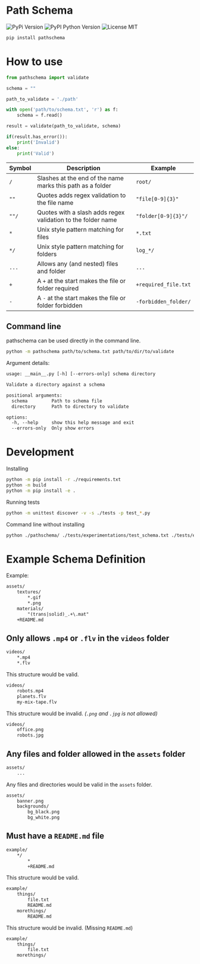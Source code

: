 # Path Schema

![PyPi Version](https://img.shields.io/pypi/v/pathschema.svg) ![PyPI Python Version](https://img.shields.io/pypi/pyversions/pathschema.svg?logo=python&logoColor=gold) ![License MIT](https://img.shields.io/pypi/l/pathschema)

```bash
pip install pathschema
```

# How to use

```python
from pathschema import validate

schema = ""

path_to_validate = './path'

with open('path/to/schema.txt', 'r') as f:
	schema = f.read()

result = validate(path_to_validate, schema)

if(result.has_error()):
	print('Invalid')
else:
	print('Valid')
```

|  Symbol | Description  | Example |
|---------|--------------|---------|
| `/` | Slashes at the end of the name marks this path as a folder | `root/` |
| `""` | Quotes adds regex validation to the file name | `"file[0-9]{3}"` |
| `""/` | Quotes with a slash adds regex validation to the folder name | `"folder[0-9]{3}"/` |
| `*` | Unix style pattern matching for files | `*.txt` |
| `*/` | Unix style pattern matching for folders | `log_*/` |
| `...` | Allows any (and nested) files and folder | `...` |
| `+` | A `+` at the start makes the file or folder required | `+required_file.txt` |
| `-` | A `-` at the start makes the file or folder forbidden | `-forbidden_folder/` |

## Command line

pathschema can be used directly in the command line.

```bash
python -m pathschema path/to/schema.txt path/to/dir/to/validate
```

Argument details:
```txt
usage: __main__.py [-h] [--errors-only] schema directory

Validate a directory against a schema

positional arguments:
  schema         Path to schema file
  directory      Path to directory to validate

options:
  -h, --help     show this help message and exit
  --errors-only  Only show errors
```

# Development

Installing
```bash
python -m pip install -r ./requirements.txt
python -m build
python -m pip install -e .
```

Running tests
```bash
python -m unittest discover -v -s ./tests -p test_*.py
```

Command line without installing
```bash
python ./pathschema/ ./tests/experimentations/test_schema.txt ./tests/experimentations/test_directory_ok
```

# Example Schema Definition

Example:
```txt
assets/
	textures/
		*.gif
		*.png
	materials/
		"(trans|solid)_.+\.mat"
	+README.md
```

## Only allows `.mp4` or `.flv` in the `videos` folder
```txt
videos/
	*.mp4
	*.flv
```

This structure would be valid.
```txt
videos/
	robots.mp4
	planets.flv
	my-mix-tape.flv
```

This structure would be invalid. *(`.png` and `.jpg` is not allowed)*
```txt
videos/
	office.png
	robots.jpg
```

## Any files and folder allowed in the `assets` folder
```txt
assets/
	...
```

Any files and directories would be valid in the `assets` folder.
```txt
assets/
	banner.png
	backgrounds/
		bg_black.png
		bg_white.png
```

## Must have a `README.md` file
```txt
example/
	*/
		*
		+README.md
```

This structure would be valid.

```txt
example/
	things/
		file.txt
		README.md
	morethings/
		README.md
```

This structure would be invalid. (Missing `README.md`)

```txt
example/
	things/
		file.txt
	morethings/
```
